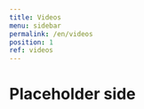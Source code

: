 ```yaml
---
title: Videos
menu: sidebar
permalink: /en/videos
position: 1
ref: videos
---
```


# Placeholder side

